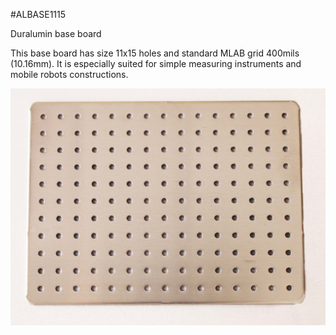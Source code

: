 <!--- PrjInfo ---> <!--- Please remove this line after manually editing --->
<!--- 00a56be08b96043df9e37d6aff7b6990 --->
<!--- Created:20170112-18:22: ---> 
<!--- Author:Mlab: ---> 
<!--- AuthorEmail:mlab@mlab.cz: ---> 
<!--- Tags:imported: ---> 
<!--- Ust:http://www.ust.cz/shop/product_info.php?products_id=176: ---> 
<!--- Name:ALBASE1115: --->
#ALBASE1115 
<!--- LongName --->
﻿Duralumin base board
<!--- ELongName ---> 

<!--- Lead --->
This base board has size 11x15 holes and standard MLAB grid 400mils (10.16mm). It is especially suited for simple measuring instruments and mobile robots constructions.
<!--- ELead ---> 

![LeadImg](ALBASE1115_Small.jpg) 


​
​
<!--- Description --->
<!--- EDescription --->
<!--- Content --->
<!--- EContent --->
            